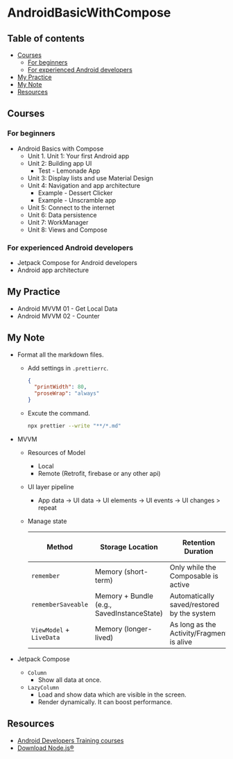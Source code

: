 <!-- omit in toc -->
# AndroidBasicWithCompose

<!-- omit in toc -->
## Table of contents

- [Courses](#courses)
  - [For beginners](#for-beginners)
  - [For experienced Android developers](#for-experienced-android-developers)
- [My Practice](#my-practice)
- [My Note](#my-note)
- [Resources](#resources)

## Courses

### For beginners

- Android Basics with Compose
  - Unit 1. Unit 1: Your first Android app
  - Unit 2: Building app UI
    - Test - Lemonade App
  - Unit 3: Display lists and use Material Design
  - Unit 4: Navigation and app architecture
    - Example - Dessert Clicker
    - Example - Unscramble app
  - Unit 5: Connect to the internet
  - Unit 6: Data persistence
  - Unit 7: WorkManager
  - Unit 8: Views and Compose

### For experienced Android developers

- Jetpack Compose for Android developers
- Android app architecture

## My Practice

- Android MVVM 01 - Get Local Data
- Android MVVM 02 - Counter

## My Note

- Format all the markdown files.
  - Add settings in `.prettierrc`.

    ```json
    {
      "printWidth": 80,
      "proseWrap": "always"
    }
    ```

  - Excute the command.

    ```bash
    npx prettier --write "**/*.md"
    ```

- MVVM
  - Resources of Model
    - Local
    - Remote (Retrofit, firebase or any other api)
  - UI layer pipeline
    - App data -> UI data -> UI elements -> UI events -> UI changes > repeat
  - Manage state

    | Method                   | Storage Location                           | Retention Duration                         | Survives Configuration Changes | Persistent Storage  |
    | ------------------------ | ------------------------------------------ | ------------------------------------------ | ------------------------------ | ------------------- |
    | `remember`               | Memory (short-term)                        | Only while the Composable is active        | ✘                              | ✘                   |
    | `rememberSaveable`       | Memory + Bundle (e.g., SavedInstanceState) | Automatically saved/restored by the system | ✔                             | ✘                   |
    | `ViewModel` + `LiveData` | Memory (longer-lived)                      | As long as the Activity/Fragment is alive  | ✔                             | ✘ (manual required) |

- Jetpack Compose
  - `Column`
    - Show all data at once.
  - `LazyColumn`
    - Load and show data which are visible in the screen.
    - Render dynamically. It can boost performance.

## Resources

- [Android Developers Training courses](https://developer.android.com/courses)
- [Download Node.js®](https://nodejs.org/en/download)
